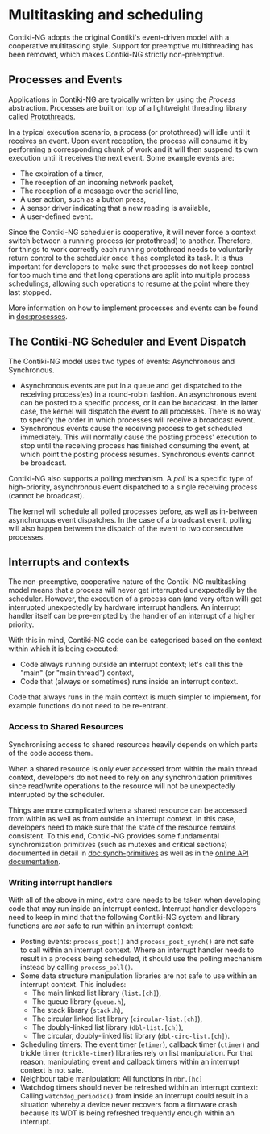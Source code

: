 # Multitasking and scheduling

Contiki-NG adopts the original Contiki's event-driven model with a cooperative multitasking style. Support for preemptive multithreading has been removed, which makes Contiki-NG strictly non-preemptive.

## Processes and Events
Applications in Contiki-NG are typically written by using the _Process_ abstraction. Processes are built on top of a lightweight threading library called [Protothreads](http://dl.acm.org/citation.cfm?id=1182811).

In a typical execution scenario, a process (or protothread) will idle until it receives an event. Upon event reception, the process will consume it by performing a corresponding chunk of work and it will then suspend its own execution until it receives the next event. Some example events are:

* The expiration of a timer,
* The reception of an incoming network packet,
* The reception of a message over the serial line,
* A user action, such as a button press,
* A sensor driver indicating that a new reading is available,
* A user-defined event.

Since the Contiki-NG scheduler is cooperative, it will never force a context switch between a running process (or protothread) to another. Therefore, for things to work correctly each running protothread needs to voluntarily return control to the scheduler once it has completed its task. It is thus important for developers to make sure that processes do not keep control for too much time and that long operations are split into multiple process schedulings, allowing such operations to resume at the point where they last stopped.

More information on how to implement processes and events can be found in [doc:processes].

## The Contiki-NG Scheduler and Event Dispatch

The Contiki-NG model uses two types of events: Asynchronous and Synchronous.

* Asynchronous events are put in a queue and get dispatched to the receiving process(es) in a round-robin fashion. An asynchronous event can be posted to a specific process, or it can be broadcast. In the latter case, the kernel will dispatch the event to all processes. There is no way to specify the order in which processes will receive a broadcast event.
* Synchronous events cause the receiving process to get scheduled immediately. This will normally cause the posting process' execution to stop until the receiving process has finished consuming the event, at which point the posting process resumes. Synchronous events cannot be broadcast.

Contiki-NG also supports a polling mechanism. A _poll_ is a specific type of high-priority, asynchronous event dispatched to a single receiving process (cannot be broadcast).

The kernel will schedule all polled processes before, as well as in-between asynchronous event dispatches. In the case of a broadcast event, polling will also happen between the dispatch of the event to two consecutive processes.

## Interrupts and contexts
The non-preemptive, cooperative nature of the Contiki-NG multitasking model means that a process will never get interrupted unexpectedly by the scheduler. However, the execution of a process can (and very often will) get interrupted unexpectedly by hardware interrupt handlers. An interrupt handler itself can be pre-empted by the handler of an interrupt of a higher priority.

With this in mind, Contiki-NG code can be categorised based on the context within which it is being executed:

* Code always running outside an interrupt context; let's call this the "main" (or "main thread") context,
* Code that (always or sometimes) runs inside an interrupt context.

Code that always runs in the main context is much simpler to implement, for example functions do not need to be re-entrant.

### Access to Shared Resources
Synchronising access to shared resources heavily depends on which parts of the code access them.

When a shared resource is only ever accessed from within the main thread context, developers do not need to rely on any synchronization primitives since read/write operations to the resource will not be unexpectedly interrupted by the scheduler.

Things are more complicated when a shared resource can be accessed from within as well as from outside an interrupt context. In this case, developers need to make sure that the state of the resource remains consistent. To this end, Contiki-NG provides some fundamental synchronization primitives (such as mutexes and critical sections) documented in detail in [doc:synch-primitives] as well as in the [online API documentation](https://contiki-ng.readthedocs.io/).

### Writing interrupt handlers
With all of the above in mind, extra care needs to be taken when developing code that may run inside an interrupt context. Interrupt handler developers need to keep in mind that the following Contiki-NG system and library functions are *not* safe to run within an interrupt context:

* Posting events: `process_post()` and `process_post_synch()` are not safe to call within an interrupt context. Where an interrupt handler needs to result in a process being scheduled, it should use the polling mechanism instead by calling `process_poll()`.
* Some data structure manipulation libraries are not safe to use within an interrupt context. This includes:
  * The main linked list library (`list.[ch]`),
  * The queue library (`queue.h`),
  * The stack library (`stack.h`),
  * The circular linked list library (`circular-list.[ch]`),
  * The doubly-linked list library (`dbl-list.[ch]`),
  * The circular, doubly-linked list library (`dbl-circ-list.[ch]`).
* Scheduling timers: The event timer (`etimer`), callback timer (`ctimer`) and trickle timer (`trickle-timer`) libraries rely on list manipulation. For that reason, manipulating event and callback timers within an interrupt context is not safe.
* Neighbour table manipulation: All functions in `nbr.[hc]`
* Watchdog timers should never be refreshed within an interrupt context: Calling `watchdog_periodic()` from inside an interrupt could result in a situation whereby a device never recovers from a firmware crash because its WDT is being refreshed frequently enough within an interrupt.

[doc:processes]: /doc/programming/Processes-and-events
[doc:synch-primitives]: /doc/programming/Synchronization-primitives
